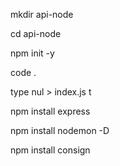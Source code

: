 <!-- cria pasta -->

mkdir api-node

<!-- Entra na pasta -->
cd api-node

<!-- inicia o package.json -->
npm init -y

<!-- inicia o vscode -->
code .

<!-- Cria o arquivo index.js -->
type nul > index.js
t
<!--instal exprees | rodar servidor do node  -->
npm install express

<!-- nodemon | reinicia o servidor do node sempre que alterar o arquivo automaticamente

$ IR EM PACKAGE.json

$$alterar:

 "scripts": {
    "test": "echo \"Error: no test specified\" && exit 1"
  },

$$$ PARA ESSE:

 "scripts": {
    "serve": "nodemon"
  },

-->
npm install nodemon -D

<!-- install consign dependence's module -->
 npm install consign